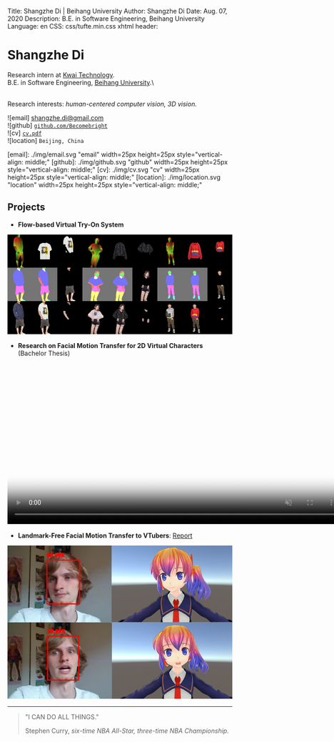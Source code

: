Title:   Shangzhe Di | Beihang University
Author:  Shangzhe Di
Date:    Aug. 07, 2020
Description: B.E. in Software Engineering, Beihang University
Language: en
CSS: css/tufte.min.css
xhtml header: <script async src="https://www.googletagmanager.com/gtag/js?id=UA-38178018-3"></script><script>window.dataLayer = window.dataLayer || []; function gtag(){dataLayer.push(arguments);} gtag('js', new Date()); gtag('config', 'UA-38178018-3');</script>

Shangzhe Di
===========

Research intern at [Kwai Technology][KWAI].\
B.E. in Software Engineering, [Beihang University][BUAA].\

\
Research interests: *human-centered computer vision, 3D vision.*

![email] <shangzhe.di@gmail.com>\
![github] [`github.com/Becomebright`](https://github.com/Becomebright)\
![cv] [`cv.pdf`](./cv.pdf)\
![location] `Beijing, China`

[BUAA]: https://ev.buaa.edu.cn/
[KWAI]: https://www.kwai.com/
[email]: ./img/email.svg "email" width=25px height=25px style="vertical-align: middle;"
[github]: ./img/github.svg "github" width=25px height=25px style="vertical-align: middle;"
[cv]: ./img/cv.svg "cv" width=25px height=25px style="vertical-align: middle;"
[location]: ./img/location.svg "location" width=25px height=25px style="vertical-align: middle;"

Projects
----------
* **Flow-based Virtual Try-On System**

![](img/virtual_try-on.png)

* **Research on Facial Motion Transfer for 2D Virtual Characters** (Bachelor Thesis)

<video id="video" controls muted loop autoplay poster="img/vtuber2.png" height=360px width=750px src="img/vtuber2.mp4"> 
</video>

* **Landmark-Free Facial Motion Transfer to VTubers**: <a href="pubs/vtuber_summary.pdf" target="blank"> Report</a>

![](img/vtuber.png)

---

<div class="epigraph">
<blockquote>
<p>"I CAN DO ALL THINGS."</p>
<footer>Stephen Curry, <cite>six-time NBA All-Star, three-time NBA Championship.</cite></footer>
</blockquote>
</div>
